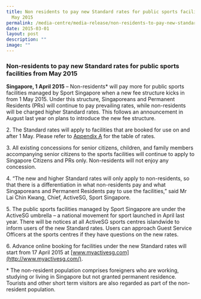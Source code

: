 ```yaml
---
title: Non residents to pay new Standard rates for public sports facilities from
  May 2015
permalink: /media-centre/media-release/non-residents-to-pay-new-standard-rates-for-public-sports-facilities/
date: 2015-03-01
layout: post
description: ""
image: ""
---
```


### **Non-residents to pay new Standard rates for public sports facilities from May 2015**

**Singapore, 1 April 2015** – Non-residents\* will pay more for public sports facilities managed by Sport Singapore when a new fee structure kicks in from 1 May 2015. Under this structure, Singaporeans and Permanent Residents (PRs) will continue to pay prevailing rates, while non-residents will be charged higher Standard rates. This follows an announcement in August last year on plans to introduce the new fee structure.

2\. The Standard rates will apply to facilities that are booked for use on and after 1 May. Please refer to [Appendix A](/files/Media%20Centre/Media%20Release/2015/April/Revised%20rates%20for%20ActiveSG%20sports%20facilities.pdf) for the table of rates.

3\. All existing concessions for senior citizens, children, and family members accompanying senior citizens to the sports facilities will continue to apply to Singapore Citizens and PRs only. Non-residents will not enjoy any concession.

4\. “The new and higher Standard rates will only apply to non-residents, so that there is a differentiation in what non-residents pay and what Singaporeans and Permanent Residents pay to use the facilities,” said Mr Lai Chin Kwang, Chief, ActiveSG, Sport Singapore.

5\. The public sports facilities managed by Sport Singapore are under the ActiveSG umbrella – a national movement for sport launched in April last year. There will be notices at all ActiveSG sports centres islandwide to inform users of the new Standard rates. Users can approach Guest Service Officers at the sports centres if they have questions on the new rates.

6\. Advance online booking for facilities under the new Standard rates will start from 17 April 2015 at [www.myactivesg.com](http://www.myactivesg.com/).

\* The non-resident population comprises foreigners who are working, studying or living in Singapore but not granted permanent residence. Tourists and other short term visitors are also regarded as part of the non-resident population.
